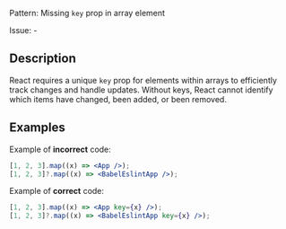 Pattern: Missing `key` prop in array element

Issue: -

## Description

React requires a unique `key` prop for elements within arrays to efficiently track changes and handle updates. Without keys, React cannot identify which items have changed, been added, or been removed.

## Examples

Example of **incorrect** code:
```jsx
[1, 2, 3].map((x) => <App />);
[1, 2, 3]?.map((x) => <BabelEslintApp />);
```

Example of **correct** code:
```jsx
[1, 2, 3].map((x) => <App key={x} />);
[1, 2, 3]?.map((x) => <BabelEslintApp key={x} />);
```